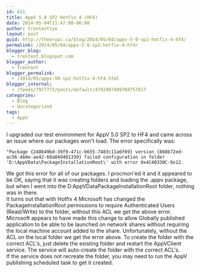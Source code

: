```yaml
---
id: 611
title: AppV 5.0 SP2 HotFix 4 (HF4)
date: 2014-05-04T11:47:00-06:00
author: trententtye
layout: post
guid: http://theorypc.ca/blog/2014/05/04/appv-5-0-sp2-hotfix-4-hf4/
permalink: /2014/05/04/appv-5-0-sp2-hotfix-4-hf4/
blogger_blog:
  - trentent.blogspot.com
blogger_author:
  - Trentent
blogger_permalink:
  - /2014/05/appv-50-sp2-hotfix-4-hf4.html
blogger_internal:
  - /feeds/7977773/posts/default/4792907409704757017
categories:
  - Blog
  - Uncategorized
tags:
  - AppV
---
```

I upgraded our test environment for AppV 5.0 SP2 to HF4  and came across an issue where our packages won't load.  The error specifically was:


```plaintext
"Package {248b49bd-39f9-471c-b655-7483c11a6f69} version {868b72ed-ac56-4b8e-ae42-60a049401330} failed configuration in folder 'D:\AppVData\PackageInstallationRoot\' with error 0x4C40330C-0x12.
```


<div>
</div>

<div>
  We got this error for all of our packages.  I procmon'ed it and it appeared to be OK, saying that it was creating folders and loading the .appv package, but when I went into the D:AppVDataPackageInstallationRoot folder, nothing was in there.
</div>

<div>
</div>

<div>
  It turns out that with Hotfix 4 Microsoft has changed the PackageInstallationRoot permissions to require Authenticated Users (Read/Write) to the folder, without this ACL we get the above error.  Microsoft appears to have made this change to allow Globally published application to be able to be launched on network shares without requiring the local machine account added to the share.  Unfortunately, without the ACL on the local folder we get the error above.  To create the folder with the correct ACL's, just delete the existing folder and restart the AppVClient service.  The service will auto-create the folder with the correct ACL's.
</div>

<div>
  If the service does not recreate the folder, you may need to run the AppV publishing scheduled task to get it created.
</div>

<div>
</div>

<!-- AddThis Advanced Settings generic via filter on the_content -->

<!-- AddThis Share Buttons generic via filter on the_content -->